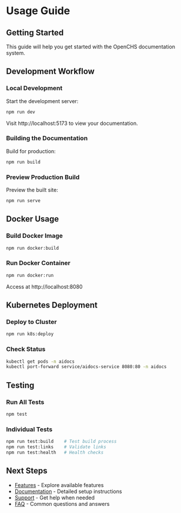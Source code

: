 # Usage Guide

## Getting Started

This guide will help you get started with the OpenCHS documentation system.

## Development Workflow

### Local Development

Start the development server:

``` bash
npm run dev
```

Visit http://localhost:5173 to view your documentation.

### Building the Documentation

Build for production:

```bash
npm run build
```

### Preview Production Build

Preview the built site:

```bash
npm run serve
```

## Docker Usage

### Build Docker Image

```bash
npm run docker:build
```

### Run Docker Container

```bash
npm run docker:run
```

Access at http://localhost:8080

## Kubernetes Deployment

### Deploy to Cluster

```bash
npm run k8s:deploy
```

### Check Status

```bash
kubectl get pods -n aidocs
kubectl port-forward service/aidocs-service 8080:80 -n aidocs
```

## Testing

### Run All Tests

```bash
npm test
```

### Individual Tests

```bash
npm run test:build    # Test build process
npm run test:links    # Validate links
npm run test:health   # Health checks
```

## Next Steps

- [Features](/features) - Explore available features
- [Documentation](/documentation) - Detailed setup instructions
- [Support](/support) - Get help when needed
- [FAQ](/faq) - Common questions and answers

